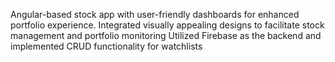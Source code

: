 Angular-based stock app with user-friendly dashboards for enhanced portfolio experience. Integrated visually appealing designs to facilitate stock management and portfolio monitoring Utilized Firebase as the backend and implemented CRUD functionality for watchlists






